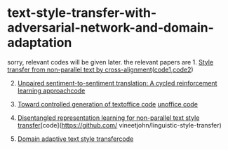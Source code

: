 # text-style-transfer-with-adversarial-network-and-domain-adaptation
sorry, relevant codes will be given later.
the relevant papers are 1.  [Style transfer from non-parallel text by cross-alignment](https://arxiv.org/pdf/1705.09655.pdf)([code1](https://github.com/shentianxiao/language-style-transfer),[code2](https://github.com/cookielee77/DAST/tree/master/network))

   2.  [Unpaired sentiment-to-sentiment translation: A cycled reinforcement learning approach](https://arxiv.org/pdf/1805.05181.pdf)[code](https://github.com/lancopku/unpaired-sentiment-translation)
                        
   3.  [Toward controlled generation of text](https://arxiv.org/pdf/1703.00955.pdf)[office code](https://github.com/asyml/texar/tree/master/examples/text_style_transfer) [unoffice code](https://github.com/cookielee77/DAST/tree/master/network)
                        
   4.  [Disentangled representation learning for non-parallel text style transfer](https://www.aclweb.org/anthology/P19-1041.pdf)[code](https://github.com/
vineetjohn/linguistic-style-transfer)

   5.  [Domain adaptive text style transfer](https://arxiv.org/pdf/1908.09395.pdf)[code](https://github.com/cookielee77/DAST/tree/master/network)
